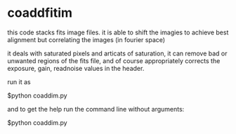 coaddfitim
==========

this code stacks fits image files. it is able to shift the imagies to achieve best alignment but correlating the images (in fourier space)

it deals with saturated pixels and articats of saturation, it can remove bad or unwanted regions of the fits file, and of course appropriately corrects the exposure, gain, readnoise values in the header. 

run it as 

$python coaddim.py <wild cards for the fits files> 

and to get the help run the command line without arguments:

$python coaddim.py

